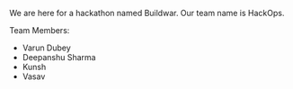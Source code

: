 We are here for a hackathon named Buildwar.
Our team name is HackOps.

Team Members:
- Varun Dubey
- Deepanshu Sharma
- Kunsh
- Vasav
